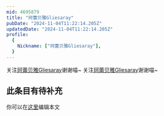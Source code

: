 ```yaml
---
mid: 4695879
title: "珂蕾贝雅Gliesaray"
pubDate: "2024-11-04T11:22:14.205Z"
updatedDate: "2024-11-04T11:22:14.205Z"
profile:
  {
    Nickname: ["珂蕾贝雅Gliesaray"],
  }
---
```


关注[珂蕾贝雅Gliesaray](https://space.bilibili.com/4695879)谢谢喵~ 关注[珂蕾贝雅Gliesaray](https://space.bilibili.com/4695879)谢谢喵~

## 此条目有待补充
你可以在[这里](https://github.com/Yuhanawa/VTuber.ICU/edit/master/src/content/v/珂蕾贝雅Gliesaray/index.md)编辑本文
